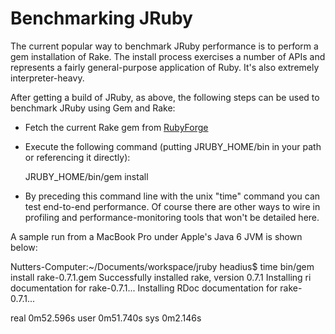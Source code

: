 Benchmarking JRuby
==================
The current popular way to benchmark JRuby performance is to perform a gem installation of Rake. The install process exercises a number of APIs and represents a fairly general-purpose application of Ruby. It's also extremely interpreter-heavy.

After getting a build of JRuby, as above, the following steps can be used to benchmark JRuby using Gem and Rake:

* Fetch the current Rake gem from [RubyForge](http://rubyforge.org/frs/?group_id=50)
* Execute the following command (putting JRUBY_HOME/bin in your path or referencing it directly):

    JRUBY_HOME/bin/gem install <rake gem file>

* By preceding this command line with the unix "time" command you can test end-to-end performance. Of course there are other ways to wire in profiling and performance-monitoring tools that won't be detailed here.

A sample run from a MacBook Pro under Apple's Java 6 JVM is shown below:

 Nutters-Computer:~/Documents/workspace/jruby headius$ time bin/gem install rake-0.7.1.gem 
 Successfully installed rake, version 0.7.1
 Installing ri documentation for rake-0.7.1...
 Installing RDoc documentation for rake-0.7.1...
 
 real    0m52.596s
 user    0m51.740s
 sys     0m2.146s